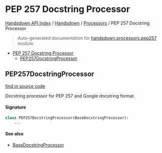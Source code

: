 # PEP 257 Docstring Processor

[Handsdown API Index](../../README.md#handsdown-api-index) /
[Handsdown](../index.md#handsdown) /
[Processors](./index.md#processors) /
PEP 257 Docstring Processor

> Auto-generated documentation for [handsdown.processors.pep257](https://github.com/vemel/handsdown/blob/main/handsdown/processors/pep257.py) module.

- [PEP 257 Docstring Processor](#pep-257-docstring-processor)
  - [PEP257DocstringProcessor](#pep257docstringprocessor)

## PEP257DocstringProcessor

[find in source code](https://github.com/vemel/handsdown/blob/main/handsdown/processors/pep257.py#L33)

Docstring processor for PEP 257 and Google docstring format.

#### Signature

```python
class PEP257DocstringProcessor(BaseDocstringProcessor):
    ...
```

#### See also

- [BaseDocstringProcessor](./base.md#basedocstringprocessor)



